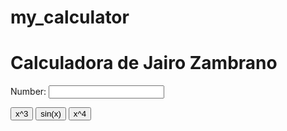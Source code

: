 # my_calculator
<!DOCTYPE html><html><head>
<title>Calculator</title><meta charset="utf-8">
<script type="text/javascript">
function cube() {
 var num = document.getElementById("n1");
 num.value = Math.pow(num.value, 3);
}
function sin() {
 var num = document.getElementById("n1");
 num.value = Math.sin(num.value);
}
function fourth() {
 var num = document.getElementById("n1");
 num.value = Math.pow(num.value, 4);
}
</script>
</head>
<body>
 <h1>Calculadora de Jairo Zambrano</h1>
 Number:
 <input type="text" id="n1">
 <p>
 <button onclick="cube()"> x^3 </button>
 <button onclick="sin()"> sin(x) </button>
 <button onclick="fourth()"> x^4 </button>
 </p>
</body>
</html>
